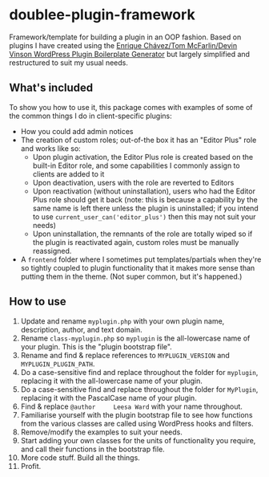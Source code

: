 # doublee-plugin-framework

Framework/template for building a plugin in an OOP fashion. Based on plugins I have created using the [Enrique Chávez/Tom McFarlin/Devin Vinson WordPress Plugin Boilerplate Generator](https://wppb.me/) but largely simplified and restructured to suit my usual needs.

## What's included

To show you how to use it, this package comes with examples of some of the common things I do in client-specific plugins:
 - How you could add admin notices
 - The creation of custom roles; out-of-the box it has an "Editor Plus" role and works like so:
    - Upon plugin activation, the Editor Plus role is created based on the built-in Editor role, and some capabilities I commonly assign to clients are added to it
    - Upon deactivation, users with the role are reverted to Editors
    - Upon reactivation (without uninstallation), users who had the Editor Plus role should get it back (note: this is because a capability by the same name is left there unless the plugin is uninstalled; if you intend to use `current_user_can('editor_plus')` then this may not suit your needs)
    - Upon uninstallation, the remnants of the role are totally wiped so if the plugin is reactivated again, custom roles must be manually reassigned.
 - A `frontend` folder where I sometimes put templates/partials when they're so tightly coupled to plugin functionality that it makes more sense than putting them in the theme. (Not super common, but it's happened.)

## How to use

1. Update and rename `myplugin.php` with your own plugin name, description, author, and text domain.
2. Rename `class-myplugin.php` so `myplugin` is the all-lowercase name of your plugin. This is the "plugin bootstrap file".
3. Rename and find & replace references to `MYPLUGIN_VERSION` and `MYPLUGIN_PLUGIN_PATH`.
4. Do a case-sensitive find and replace throughout the folder for `myplugin`, replacing it with the all-lowercase name of your plugin.
5. Do a case-sensitive find and replace throughout the folder for `MyPlugin`, replacing it with the PascalCase name of your plugin.
6. Find & replace `@author     Leesa Ward` with your name throughout.
7. Familiarise yourself with the plugin bootstrap file to see how functions from the various classes are called using WordPress hooks and filters. 
8. Remove/modify the examples to suit your needs.
9. Start adding your own classes for the units of functionality you require, and call their functions in the bootstrap file.
10. More code stuff. Build all the things.
11. Profit.
